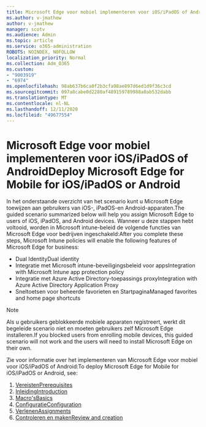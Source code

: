 ```yaml
---
title: Microsoft Edge voor mobiel implementeren voor iOS/iPadOS of Android
ms.author: v-jmathew
author: v-jmathew
manager: scotv
ms.audience: Admin
ms.topic: article
ms.service: o365-administration
ROBOTS: NOINDEX, NOFOLLOW
localization_priority: Normal
ms.collection: Adm_O365
ms.custom:
- "9003919"
- "6974"
ms.openlocfilehash: 98ab637b6ca0f2b3cfa98ae897d6ed1d9f36c3cd
ms.sourcegitcommit: 097a8cabe0d2280af489159789988a0ab532dabb
ms.translationtype: MT
ms.contentlocale: nl-NL
ms.lasthandoff: 12/11/2020
ms.locfileid: "49677554"
---
```

# <a name="deploy-microsoft-edge-for-mobile-for-iosipados-or-android"></a><span data-ttu-id="4365f-102">Microsoft Edge voor mobiel implementeren voor iOS/iPadOS of Android</span><span class="sxs-lookup"><span data-stu-id="4365f-102">Deploy Microsoft Edge for Mobile for iOS/iPadOS or Android</span></span>

<span data-ttu-id="4365f-103">In het onderstaande overzicht van het scenario kunt u Microsoft Edge toewijzen aan gebruikers van iOS-, iPadOS-en Android-apparaten.</span><span class="sxs-lookup"><span data-stu-id="4365f-103">The guided scenario summarized below will help you assign Microsoft Edge to users of iOS, iPadOS, and Android devices.</span></span> <span data-ttu-id="4365f-104">Wanneer u deze stappen hebt voltooid, worden in Microsoft intune-beleid de volgende functies van Microsoft Edge voor bedrijven ingeschakeld:</span><span class="sxs-lookup"><span data-stu-id="4365f-104">After you complete these steps, Microsoft Intune policies will enable the following features of Microsoft Edge for business:</span></span>

- <span data-ttu-id="4365f-105">Dual Identity</span><span class="sxs-lookup"><span data-stu-id="4365f-105">Dual identity</span></span>
- <span data-ttu-id="4365f-106">Integratie met Microsoft intune-beveiligingsbeleid voor apps</span><span class="sxs-lookup"><span data-stu-id="4365f-106">Integration with Microsoft Intune app protection policy</span></span>
- <span data-ttu-id="4365f-107">Integratie met Azure Active Directory-toepassings proxy</span><span class="sxs-lookup"><span data-stu-id="4365f-107">Integration with Azure Active Directory Application Proxy</span></span>
- <span data-ttu-id="4365f-108">Sneltoetsen voor beheerde favorieten en Startpagina</span><span class="sxs-lookup"><span data-stu-id="4365f-108">Managed favorites and home page shortcuts</span></span>

> [!NOTE]
> <span data-ttu-id="4365f-109">Als u gebruikers geblokkeerde mobiele apparaten registreert, werkt dit begeleide scenario niet en moeten gebruikers zelf Microsoft Edge installeren.</span><span class="sxs-lookup"><span data-stu-id="4365f-109">If you blocked users from enrolling mobile devices, this guided scenario will not work and the users will need to install Microsoft Edge on their own.</span></span>

<span data-ttu-id="4365f-110">Zie voor informatie over het implementeren van Microsoft Edge voor mobiel voor iOS/iPadOS of Android:</span><span class="sxs-lookup"><span data-stu-id="4365f-110">To deploy Microsoft Edge for Mobile for iOS/iPadOS or Android, see:</span></span>

1. [<span data-ttu-id="4365f-111">Vereisten</span><span class="sxs-lookup"><span data-stu-id="4365f-111">Prerequisites</span></span>](https://go.microsoft.com/fwlink/?linkid=2133027)
2. [<span data-ttu-id="4365f-112">Inleiding</span><span class="sxs-lookup"><span data-stu-id="4365f-112">Introduction</span></span>](https://go.microsoft.com/fwlink/?linkid=2133520)
3. [<span data-ttu-id="4365f-113">Macro's</span><span class="sxs-lookup"><span data-stu-id="4365f-113">Basics</span></span>](https://go.microsoft.com/fwlink/?linkid=2133421)
4. [<span data-ttu-id="4365f-114">Configuratie</span><span class="sxs-lookup"><span data-stu-id="4365f-114">Configuration</span></span>](https://go.microsoft.com/fwlink/?linkid=2133521)
5. [<span data-ttu-id="4365f-115">Verlenen</span><span class="sxs-lookup"><span data-stu-id="4365f-115">Assignments</span></span>](https://go.microsoft.com/fwlink/?linkid=2132869)
6. [<span data-ttu-id="4365f-116">Controleren en maken</span><span class="sxs-lookup"><span data-stu-id="4365f-116">Review and creation</span></span>](https://go.microsoft.com/fwlink/?linkid=2133522)

